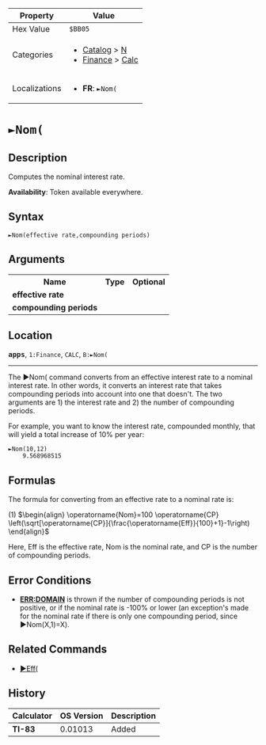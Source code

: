 | Property      | Value |
|---------------|-------|
| Hex Value     | `$BB05`|
| Categories    | <ul><li>[Catalog](<../categories/Catalog.md>) > [N](<../categories/Catalog.md#N>)</li><li>[Finance](<../categories/Finance.md>) > [Calc](<../categories/Finance.md#Calc>)</li></ul> |
| Localizations | <ul><li><b>FR</b>: `►Nom(`</li></ul> |

# `►Nom(`

## Description
Computes the nominal interest rate.


<b>Availability</b>: Token available everywhere.

## Syntax
`►Nom(effective rate,compounding periods)`

## Arguments
<table>
<tr><th>Name</th><th>Type</th><th>Optional</th></tr>

<tr><td><b>effective rate</b></td><td></td><td></td></tr>

<tr><td><b>compounding periods</b></td><td></td><td></td></tr>

</table>

## Location
<tt><kbd><b>apps</b></kbd></tt>, `1:Finance`, `CALC`, `B:►Nom(`
<hr>

The ►Nom( command converts from an effective interest rate to a nominal interest rate. In other words, it converts an interest rate that takes compounding periods into account into one that doesn't. The two arguments are 1) the interest rate and 2) the number of compounding periods.

For example, you want to know the interest rate, compounded monthly, that will yield a total increase of 10% per year:

```ti-basic
►Nom(10,12)
    9.568968515
```

## Formulas

The formula for converting from an effective rate to a nominal rate is:

(1) $`\begin{align} \operatorname{Nom}=100 \operatorname{CP} \left(\sqrt[\operatorname{CP}]{\frac{\operatorname{Eff}}{100}+1}-1\right) \end{align}`$ 

Here, Eff is the effective rate, Nom is the nominal rate, and CP is the number of compounding periods.

## Error Conditions

*   **[ERR:DOMAIN](/errors#domain)** is thrown if the number of compounding periods is not positive, or if the nominal rate is -100% or lower (an exception's made for the nominal rate if there is only one compounding period, since ►Nom(X,1)=X).

## Related Commands

*   [►Eff(](/eff)

## History
| Calculator | OS Version | Description |
|------------|------------|-------------|
| <b>TI-83</b> | 0.01013 | Added |


